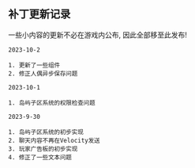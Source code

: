 ## 补丁更新记录

一些小内容的更新不必在游戏内公布, 因此全部移至此发布!

```
2023-10-2

1. 更新了一些组件
2. 修正人偶异步保存问题
```

```
2023-10-1

1. 岛屿子区系统的权限检查问题
```

```
2023-9-30

1. 岛屿子区系统的初步实现
2. 聊天内容不再在Velocity发送
3. 玩家广告板的初步实现
4. 修正了一些文本问题
```
